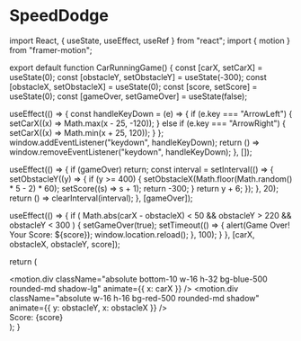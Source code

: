 # SpeedDodge
import React, { useState, useEffect, useRef } from "react"; import { motion } from "framer-motion";

export default function CarRunningGame() { const [carX, setCarX] = useState(0); const [obstacleY, setObstacleY] = useState(-300); const [obstacleX, setObstacleX] = useState(0); const [score, setScore] = useState(0); const [gameOver, setGameOver] = useState(false);

useEffect(() => { const handleKeyDown = (e) => { if (e.key === "ArrowLeft") { setCarX((x) => Math.max(x - 25, -120)); } else if (e.key === "ArrowRight") { setCarX((x) => Math.min(x + 25, 120)); } }; window.addEventListener("keydown", handleKeyDown); return () => window.removeEventListener("keydown", handleKeyDown); }, []);

useEffect(() => { if (gameOver) return; const interval = setInterval(() => { setObstacleY((y) => { if (y >= 400) { setObstacleX(Math.floor(Math.random() * 5 - 2) * 60); setScore((s) => s + 1); return -300; } return y + 6; }); }, 20); return () => clearInterval(interval); }, [gameOver]);

useEffect(() => { if ( Math.abs(carX - obstacleX) < 50 && obstacleY > 220 && obstacleY < 300 ) { setGameOver(true); setTimeout(() => { alert(Game Over! Your Score: ${score}); window.location.reload(); }, 100); } }, [carX, obstacleX, obstacleY, score]);

return ( <div className="relative w-full h-screen bg-black overflow-hidden flex items-center justify-center"> <motion.div className="absolute bottom-10 w-16 h-32 bg-blue-500 rounded-md shadow-lg" animate={{ x: carX }} /> <motion.div className="absolute w-16 h-16 bg-red-500 rounded-md shadow" animate={{ y: obstacleY, x: obstacleX }} /> <div className="absolute top-4 left-4 text-white text-xl font-bold"> Score: {score} </div> </div> ); }

